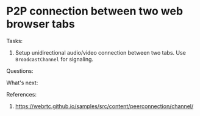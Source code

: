 # P2P connection between two web browser tabs

Tasks:
1. Setup unidirectional audio/video connection between two tabs. 
Use `BroadcastChannel` for signaling. 

Questions:


What's next:


References:
1. https://webrtc.github.io/samples/src/content/peerconnection/channel/

